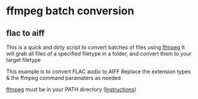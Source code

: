 # ffmpeg batch conversion
## flac to aiff

This is a quick and dirty script to convert batches of files using [ffmpeg](https://www.ffmpeg.org/)
It will grab all files of a specified filetype in a folder, and convert them to your target filetype

This example is to convert FLAC audio to AIFF
Replace the extension types & the ffmpeg command paramaters as needed

[ffmpeg](https://www.ffmpeg.org/) must be in your PATH directory ([Instructions](https://www.architectryan.com/2018/03/17/add-to-the-path-on-windows-10/))
